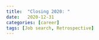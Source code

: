 ```yaml
---
title:  "Closing 2020: "
date:   2020-12-31
categories: [career]
tags: [Job search, Retrospective]
---
```


